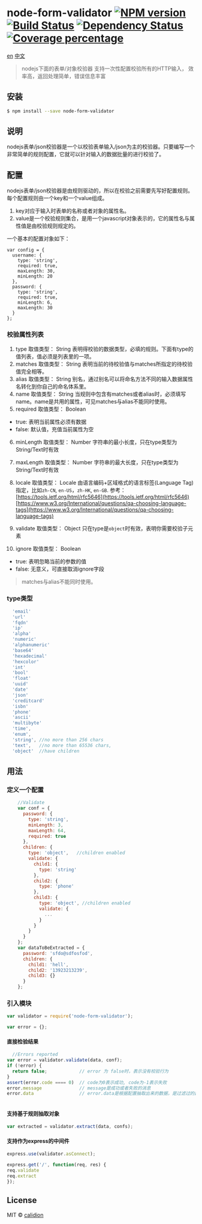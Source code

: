 # node-form-validator [![NPM version][npm-image]][npm-url] [![Build Status][travis-image]][travis-url] [![Dependency Status][daviddm-image]][daviddm-url] [![Coverage percentage][coveralls-image]][coveralls-url]

[en](./README.en.md)
[中文](./README.md)

> nodejs下面的表单/对象校验器
> 支持一次性配置校验所有的HTTP输入，
> 效率高，返回处理简单，错误信息丰富

## 安装

```sh
$ npm install --save node-form-validator
```

## 说明

nodejs表单/json校验器是一个以校验表单输入/json为主的校验器。只要编写一个非常简单的规则配置，它就可以针对输入的数据批量的进行校验了。

## 配置

nodejs表单/json校验器是由规则驱动的，所以在校验之前需要先写好配置规则。每个配置规则由一个key和一个value组成。

1. key对应于输入时表单的名称或者对象的属性名。
2. value是一个校验规则集合，是用一个javascript对象表示的，它的属性名与属性值是由校验规则规定的。

一个基本的配置对象如下：

```
var config = {
  username: {
    type: 'string',
    required: true,
    maxLength: 30,
    minLength: 20
  },
  password: {
    type: 'string',
    required: true,
    minLength: 6,
    maxLength: 30
  }
};
```


### 校验属性列表

1. type 
  取值类型： String
  表明得校验的数据类型，必填的规则。下面有type的值列表，值必须是列表里的一项。
2. matches
  取值类型： String
  表明当前的待校验值与matches所指定的待校验值完全相等。
3. alias
  取值类型： String
  别名，通过别名可以将命名方法不同的输入数据属性名转化到你自己的命名体系里。
4. name
  取值类型： String
  当规则中包含有matches或者alias时，必须填写name。name是共用的属性，可见matches与alias不能同时使用。
5. required
  取值类型： Boolean
  * true: 表明当前属性必须有数据
  * false: 默认值，充值当前属性为空
6. minLength
  取值类型： Number
  字符串的最小长度，只在type类型为String/Text时有效
7. maxLength
  取值类型： Number
  字符串的最大长度，只在type类型为String/Text时有效
8. locale
  取值类型： Locale
  由语言编码+区域格式的语言标签(Language Tag)指定，比如<code>zh-CN</code>, <code>en-US</code>，<code>zh-HK</code>,
  <code>en-GB</code>. 
  参考：
    [https://tools.ietf.org/html/rfc5646](https://tools.ietf.org/html/rfc5646)
    [https://www.w3.org/International/questions/qa-choosing-language-tags](https://www.w3.org/International/questions/qa-choosing-language-tags)
    
9. validate
  取值类型： Object
  只在type是<code>object</code>时有效，表明你需要校验子元素

10. ignore
  取值类型： Boolean
  * true: 表明忽略当前的参数的值
  * false: 无意义，可直接取消ignore字段  
  
> matches与alias不能同时使用。


### type类型

```js
  'email'
  'url'
  'fqdn'
  'ip'
  'alpha'
  'numeric'
  'alphanumeric'
  'base64'
  'hexadecimal'
  'hexcolor'
  'int'
  'bool'
  'float'
  'uuid'
  'date'
  'json'
  'creditcard'
  'isbn'
  'phone'
  'ascii'
  'multibyte'
  'time',
  'enum',
  'string', //no more than 256 chars
  'text',   //no more than 65536 chars,
  'object'  //have children
```

## 用法

### 定义一个配置

```js
    //Validate
    var conf = {
      password: {
        type: 'string',
        minLength: 3,
        maxLength: 64,
        required: true
      },
      children: {
        type: 'object',   //children enabled
        validate: {
          child1: {
            type: 'string'
          },
          child2: {
            type: 'phone'
          },
          child3: {
            type: 'object', //children enabled
            validate: {
              ...
            }
          }
        }
      }
    };
    var dataToBeExtracted = {
      password: 'sfdo@sdfosfod',
      children: {
        child1: 'hell',
        child2: '13923213239',
        child3: {}
      }
    };
```

### 引入模块

```js
var validator = require('node-form-validator');

var error = {};
```


####  直接检验结果

```js
  //Errors reported
var error = validator.validate(data, conf);
if (!error) {
  return false;            // error 为 false时，表示没有校验行为
}
assert(error.code ==== 0)  // code为0表示成功, code为-1表示失败
error.message              // message是成功或者失败的消息
error.data                 // error.data是根据配置抽取出来的数据，是过滤过的数据
  
```

#### 支持基于规则抽取对象

```js
var extracted = validator.extract(data, confs);
```

#### 支持作为express的中间件

```js
express.use(validator.asConnect);

express.get('/', function(req, res) {
req.validate
req.extract
});

```


## License

MIT © [calidion](blog.3gcnbeta.com)


[npm-image]: https://badge.fury.io/js/node-form-validator.svg
[npm-url]: https://npmjs.org/package/node-form-validator
[travis-image]: https://travis-ci.org/calidion/node-form-validator.svg?branch=master
[travis-url]: https://travis-ci.org/calidion/node-form-validator
[daviddm-image]: https://david-dm.org/calidion/node-form-validator.svg?theme=shields.io
[daviddm-url]: https://david-dm.org/calidion/node-form-validator
[coveralls-image]: https://coveralls.io/repos/calidion/node-form-validator/badge.svg
[coveralls-url]: https://coveralls.io/r/calidion/node-form-validator
